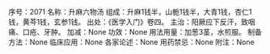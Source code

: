 序号：2071
名称：升麻六物汤
组成：升麻1钱半，山栀1钱半，大青1钱，杏仁1钱，黄芩1钱，玄参1钱。
出处：《医学入门》卷四。
主治：阳厥应下反汗，致咽痛、口疮、牙肿。
加减：None
功效：None
用法用量：加葱3茎，水煎服。
制备方法：None
临床应用：None
各家论述：None
用药禁忌：None
附注：None
